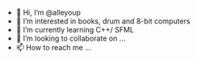 - 👋 Hi, I’m @alleyoup
- 👀 I’m interested in books, drum and 8-bit computers
- 🌱 I’m currently learning C++/ SFML
- 💞️ I’m looking to collaborate on ...
- 📫 How to reach me ...

<!---
alleyoup/alleyoup is a ✨ special ✨ repository because its `README.md` (this file) appears on your GitHub profile.
You can click the Preview link to take a look at your changes.
--->
